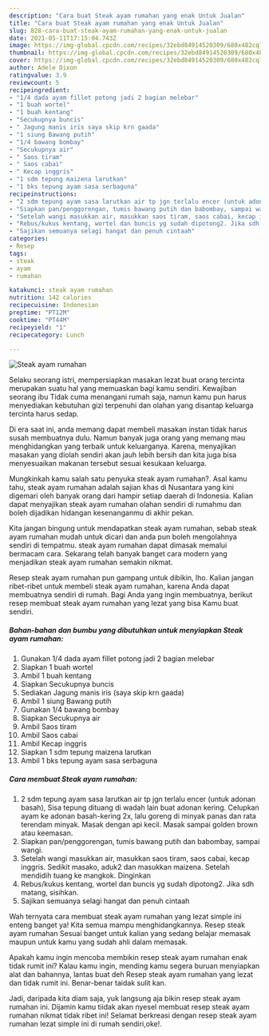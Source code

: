 ```yaml
---
description: "Cara buat Steak ayam rumahan yang enak Untuk Jualan"
title: "Cara buat Steak ayam rumahan yang enak Untuk Jualan"
slug: 828-cara-buat-steak-ayam-rumahan-yang-enak-untuk-jualan
date: 2021-05-11T17:15:04.743Z
image: https://img-global.cpcdn.com/recipes/32ebd84914520309/680x482cq70/steak-ayam-rumahan-foto-resep-utama.jpg
thumbnail: https://img-global.cpcdn.com/recipes/32ebd84914520309/680x482cq70/steak-ayam-rumahan-foto-resep-utama.jpg
cover: https://img-global.cpcdn.com/recipes/32ebd84914520309/680x482cq70/steak-ayam-rumahan-foto-resep-utama.jpg
author: Adele Dixon
ratingvalue: 3.9
reviewcount: 5
recipeingredient:
- "1/4 dada ayam fillet potong jadi 2 bagian melebar"
- "1 buah wortel"
- "1 buah kentang"
- "Secukupnya buncis"
- " Jagung manis iris saya skip krn gaada"
- "1 siung Bawang putih"
- "1/4 bawang bombay"
- "Secukupnya air"
- " Saos tiram"
- " Saos cabai"
- " Kecap inggris"
- "1 sdm tepung maizena larutkan"
- "1 bks tepung ayam sasa serbaguna"
recipeinstructions:
- "2 sdm tepung ayam sasa larutkan air tp jgn terlalu encer (untuk adonan basah), Sisa tepung dituang di wadah lain buat adonan kering. Celupkan ayam ke adonan basah-kering 2x, lalu goreng di minyak panas dan rata terendam minyak. Masak dengan api kecil. Masak sampai golden brown atau keemasan."
- "Siapkan pan/penggorengan, tumis bawang putih dan babombay, sampai wangi."
- "Setelah wangi masukkan air, masukkan saos tiram, saos cabai, kecap inggris. Sedikit masako, aduk2 dan masukkan maizena. Setelah mendidih tuang ke mangkok. Dinginkan"
- "Rebus/kukus kentang, wortel dan buncis yg sudah dipotong2. Jika sdh matang, sisihkan."
- "Sajikan semuanya selagi hangat dan penuh cintaah"
categories:
- Resep
tags:
- steak
- ayam
- rumahan

katakunci: steak ayam rumahan 
nutrition: 142 calories
recipecuisine: Indonesian
preptime: "PT12M"
cooktime: "PT44M"
recipeyield: "1"
recipecategory: Lunch

---
```



![Steak ayam rumahan](https://img-global.cpcdn.com/recipes/32ebd84914520309/680x482cq70/steak-ayam-rumahan-foto-resep-utama.jpg)

Selaku seorang istri, mempersiapkan masakan lezat buat orang tercinta merupakan suatu hal yang memuaskan bagi kamu sendiri. Kewajiban seorang ibu Tidak cuma menangani rumah saja, namun kamu pun harus menyediakan kebutuhan gizi terpenuhi dan olahan yang disantap keluarga tercinta harus sedap.

Di era  saat ini, anda memang dapat membeli masakan instan tidak harus susah membuatnya dulu. Namun banyak juga orang yang memang mau menghidangkan yang terbaik untuk keluarganya. Karena, menyajikan masakan yang diolah sendiri akan jauh lebih bersih dan kita juga bisa menyesuaikan makanan tersebut sesuai kesukaan keluarga. 



Mungkinkah kamu salah satu penyuka steak ayam rumahan?. Asal kamu tahu, steak ayam rumahan adalah sajian khas di Nusantara yang kini digemari oleh banyak orang dari hampir setiap daerah di Indonesia. Kalian dapat menyajikan steak ayam rumahan olahan sendiri di rumahmu dan boleh dijadikan hidangan kesenanganmu di akhir pekan.

Kita jangan bingung untuk mendapatkan steak ayam rumahan, sebab steak ayam rumahan mudah untuk dicari dan anda pun boleh mengolahnya sendiri di tempatmu. steak ayam rumahan dapat dimasak memalui bermacam cara. Sekarang telah banyak banget cara modern yang menjadikan steak ayam rumahan semakin nikmat.

Resep steak ayam rumahan pun gampang untuk dibikin, lho. Kalian jangan ribet-ribet untuk membeli steak ayam rumahan, karena Anda dapat membuatnya sendiri di rumah. Bagi Anda yang ingin membuatnya, berikut resep membuat steak ayam rumahan yang lezat yang bisa Kamu buat sendiri.

<!--inarticleads1-->

##### Bahan-bahan dan bumbu yang dibutuhkan untuk menyiapkan Steak ayam rumahan:

1. Gunakan 1/4 dada ayam fillet potong jadi 2 bagian melebar
1. Siapkan 1 buah wortel
1. Ambil 1 buah kentang
1. Siapkan Secukupnya buncis
1. Sediakan  Jagung manis iris (saya skip krn gaada)
1. Ambil 1 siung Bawang putih
1. Gunakan 1/4 bawang bombay
1. Siapkan Secukupnya air
1. Ambil  Saos tiram
1. Ambil  Saos cabai
1. Ambil  Kecap inggris
1. Siapkan 1 sdm tepung maizena larutkan
1. Ambil 1 bks tepung ayam sasa serbaguna




<!--inarticleads2-->

##### Cara membuat Steak ayam rumahan:

1. 2 sdm tepung ayam sasa larutkan air tp jgn terlalu encer (untuk adonan basah), Sisa tepung dituang di wadah lain buat adonan kering. Celupkan ayam ke adonan basah-kering 2x, lalu goreng di minyak panas dan rata terendam minyak. Masak dengan api kecil. Masak sampai golden brown atau keemasan.
1. Siapkan pan/penggorengan, tumis bawang putih dan babombay, sampai wangi.
1. Setelah wangi masukkan air, masukkan saos tiram, saos cabai, kecap inggris. Sedikit masako, aduk2 dan masukkan maizena. Setelah mendidih tuang ke mangkok. Dinginkan
1. Rebus/kukus kentang, wortel dan buncis yg sudah dipotong2. Jika sdh matang, sisihkan.
1. Sajikan semuanya selagi hangat dan penuh cintaah




Wah ternyata cara membuat steak ayam rumahan yang lezat simple ini enteng banget ya! Kita semua mampu menghidangkannya. Resep steak ayam rumahan Sesuai banget untuk kalian yang sedang belajar memasak maupun untuk kamu yang sudah ahli dalam memasak.

Apakah kamu ingin mencoba membikin resep steak ayam rumahan enak tidak rumit ini? Kalau kamu ingin, mending kamu segera buruan menyiapkan alat dan bahannya, lantas buat deh Resep steak ayam rumahan yang lezat dan tidak rumit ini. Benar-benar taidak sulit kan. 

Jadi, daripada kita diam saja, yuk langsung aja bikin resep steak ayam rumahan ini. Dijamin kamu tiidak akan nyesel membuat resep steak ayam rumahan nikmat tidak ribet ini! Selamat berkreasi dengan resep steak ayam rumahan lezat simple ini di rumah sendiri,oke!.


